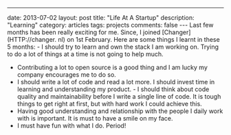 ---
date: 2013-07-02
layout: post
title: "Life At A Startup"
description: "Learning"
category: articles
tags: projects
comments: false
--- Last few months has been really exciting for me. Since, I joined [Changer](HTTP://changer. nl) on 1st February.
Here are some things I learnt in these 5 months: - I should try to learn and own the stack I am working on. Trying to do a lot of things at a time is not going to help much.
- Contributing a lot to open source is a good thing and I am lucky my company encourages me to do so.
- I should write a lot of code and read a lot more. I should invest time in learning and understanding my product. - I should think about code quality and maintainability before I write a single line of code. It is tough things to get right at first, but with hard work I could achieve this.
- Having good understanding and relationship with the people I daily work with is important. It is must to have a smile on my face.
- I must have fun with what I do. Period!
